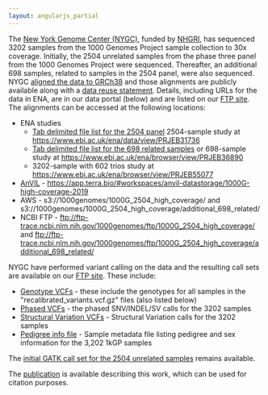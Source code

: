 ```yaml
---
layout: angularjs_partial
---
```


The [New York Genome Center (NYGC)](https://www.nygenome.org), funded by [NHGRI](https://www.genome.gov), has sequenced 3202 samples from the 1000 Genomes Project sample collection to 30x coverage. Initially, the 2504 unrelated samples from the phase three panel from the 1000 Genomes Project were sequenced. Thereafter, an additional 698 samples, related to samples in the 2504 panel, were also sequenced. NYGC [aligned the data to GRCh38](http://ftp.1000genomes.ebi.ac.uk/vol1/ftp/data_collections/1000G_2504_high_coverage/20190405_NYGC_b38_pipeline_description.pdf) and those alignments are publicly available along with a [data reuse statement](http://ftp.1000genomes.ebi.ac.uk/vol1/ftp/data_collections/1000G_2504_high_coverage/20200526_1000G_2504plus698_high_cov_data_reuse_README.txt). Details, including URLs for the data in ENA, are in our data portal (below) and are listed on our [FTP site](http://ftp.1000genomes.ebi.ac.uk/vol1/ftp/data_collections/1000G_2504_high_coverage). The alignments can be accessed at the following locations:

* ENA studies
    * [Tab delimited file list for the 2504 panel](http://ftp.1000genomes.ebi.ac.uk/vol1/ftp/data_collections/1000G_2504_high_coverage/1000G_2504_high_coverage.sequence.index) 2504-sample study at https://www.ebi.ac.uk/ena/data/view/PRJEB31736 
    * [Tab delimited file list for the 698 related samples](http://ftp.1000genomes.ebi.ac.uk/vol1/ftp/data_collections/1000G_2504_high_coverage/1000G_698_related_high_coverage.sequence.index) or 698-sample study at https://www.ebi.ac.uk/ena/browser/view/PRJEB36890 
    * 3202-sample with 602 trios study at https://www.ebi.ac.uk/ena/browser/view/PRJEB55077
* [AnVIL](https://anvilproject.org) - https://app.terra.bio/#workspaces/anvil-datastorage/1000G-high-coverage-2019  
* AWS - s3://1000genomes/1000G_2504_high_coverage/ and s3://1000genomes/1000G_2504_high_coverage/additional_698_related/
* NCBI FTP - ftp://ftp-trace.ncbi.nlm.nih.gov/1000genomes/ftp/1000G_2504_high_coverage/ and ftp://ftp-trace.ncbi.nlm.nih.gov/1000genomes/ftp/1000G_2504_high_coverage/additional_698_related/

NYGC have performed variant calling on the data and the resulting call sets are available on our [FTP site](http://ftp.1000genomes.ebi.ac.uk/vol1/ftp/data_collections/1000G_2504_high_coverage/). These include:

* [Genotype VCFs](http://ftp.1000genomes.ebi.ac.uk/vol1/ftp/data_collections/1000G_2504_high_coverage/working/20201028_3202_raw_GT_with_annot/) - these include the genotypes for all samples in the "recalibrated_variants.vcf.gz" files (also listed below)
* [Phased VCFs](http://ftp.1000genomes.ebi.ac.uk/vol1/ftp/data_collections/1000G_2504_high_coverage/working/20220422_3202_phased_SNV_INDEL_SV/) - the phased SNV/INDEL/SV calls for the 3202 samples
* [Structural Variation VCFs](http://ftp.1000genomes.ebi.ac.uk/vol1/ftp/data_collections/1000G_2504_high_coverage/working/20210124.SV_Illumina_Integration/) - Structural Variation calls for the 3202 samples
* [Pedigree info file](http://ftp.1000genomes.ebi.ac.uk/vol1/ftp/data_collections/1000G_2504_high_coverage/working/1kGP.3202_samples.pedigree_info.txt) - Sample metadata file listing pedigree and sex information for the 3,202 1kGP samples

The [initial GATK call set for the 2504 unrelated samples](http://ftp.1000genomes.ebi.ac.uk/vol1/ftp/data_collections/1000G_2504_high_coverage/working/20190425_NYGC_GATK/) remains available.

The [publication](https://doi.org/10.1016/j.cell.2022.08.004) is available describing this work, which can be used for citation purposes.
